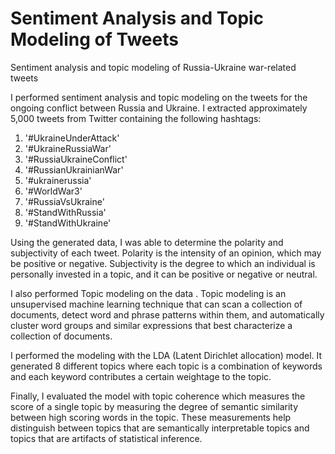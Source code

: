 # Sentiment Analysis and Topic Modeling of Tweets
Sentiment analysis and topic modeling of Russia-Ukraine war-related tweets

I performed sentiment analysis and topic modeling on the tweets for the ongoing conflict between Russia and Ukraine. I extracted approximately 5,000 tweets from Twitter containing the following hashtags:
1. '#UkraineUnderAttaсk'
2. '#UkraineRussiaWar'
3. '#RussiaUkraineConflict'
4. '#RussianUkrainianWar'
5. '#ukrainerussia'
6. '#WorldWar3'
7. '#RussiaVsUkraine'
8. '#StandWithRussia'
9. '#StandWithUkraine'

Using the generated data, I was able to determine the polarity and subjectivity of each tweet. 
Polarity is the intensity of an opinion, which may be positive or negative. Subjectivity is the degree to which an individual is personally invested in a topic, and it can be positive or negative or neutral.

I also performed Topic modeling on the data . Topic modeling is an unsupervised machine learning technique that can scan a collection of documents, detect word and phrase patterns within them, and automatically cluster word groups and similar expressions that best characterize a collection of documents.

I performed the modeling with the LDA (Latent Dirichlet allocation) model. It generated 8 different topics where each topic is a combination of keywords and each keyword contributes a certain weightage to the topic. 

Finally, I evaluated the model with topic coherence which measures the score of a single topic by measuring the degree of semantic similarity between high scoring words in the topic. These measurements help distinguish between topics that are semantically interpretable topics and topics that are artifacts of statistical inference.
